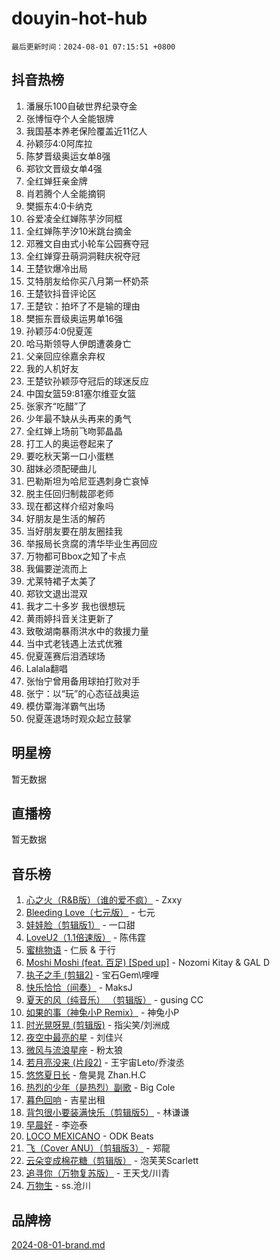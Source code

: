 # douyin-hot-hub

`最后更新时间：2024-08-01 07:15:51 +0800`

## 抖音热榜

1. 潘展乐100自破世界纪录夺金
1. 张博恒夺个人全能银牌
1. 我国基本养老保险覆盖近11亿人
1. 孙颖莎4:0阿库拉
1. 陈梦晋级奥运女单8强
1. 郑钦文晋级女单4强
1. 全红婵狂亲金牌
1. 肖若腾个人全能摘铜
1. 樊振东4:0卡纳克
1. 谷爱凌全红婵陈芋汐同框
1. 全红婵陈芋汐10米跳台摘金
1. 邓雅文自由式小轮车公园赛夺冠
1. 全红婵穿丑萌洞洞鞋庆祝夺冠
1. 王楚钦爆冷出局
1. 艾特朋友给你买八月第一杯奶茶
1. 王楚钦抖音评论区
1. 王楚钦：拍坏了不是输的理由
1. 樊振东晋级奥运男单16强
1. 孙颖莎4:0倪夏莲
1. 哈马斯领导人伊朗遭袭身亡
1. 父亲回应徐嘉余弃权
1. 我的人机好友
1. 王楚钦孙颖莎夺冠后的球迷反应
1. 中国女篮59:81塞尔维亚女篮
1. 张家齐“吃醋”了
1. 少年最不缺从头再来的勇气
1. 全红婵上场前飞吻郭晶晶
1. 打工人的奥运卷起来了
1. 要吃秋天第一口小蛋糕
1. 甜妹必须配硬曲儿
1. 巴勒斯坦为哈尼亚遇刺身亡哀悼
1. 脱主任回归制裁邵老师
1. 现在都这样介绍对象吗
1. 好朋友是生活的解药
1. 当好朋友要在朋友圈挂我
1. 举报局长贪腐的清华毕业生再回应
1. 万物都可Bbox之知了卡点
1. 我偏要逆流而上
1. 尤莱特裙子太美了
1. 郑钦文退出混双
1. 我才二十多岁 我也很想玩
1. 黄雨婷抖音关注更新了
1. 致敬湖南暴雨洪水中的救援力量
1. 当中式老钱遇上法式优雅
1. 倪夏莲赛后泪洒球场
1. Lalala翻唱
1. 张怡宁曾用备用球拍打败对手
1. 张宁：以“玩”的心态征战奥运
1. 模仿覃海洋霸气出场
1. 倪夏莲退场时观众起立鼓掌

## 明星榜

暂无数据

## 直播榜

暂无数据

## 音乐榜

1. [心之火（R&B版）（谁的爱不疯）](https://sf5-hl-cdn-tos.douyinstatic.com/obj/tos-cn-ve-2774/okemkEDaIBBE3OosftCgMxlFkLQZRw37t36ZQv) - Zxxy
1. [Bleeding Love（七元版）](https://sf3-cdn-tos.douyinstatic.com/obj/tos-cn-ve-2774/oEgC9eZFHQ1MfSRnrfkzFp8AayDWqAQMABBgUs) - 七元
1. [娃娃脸（剪辑版1）](https://sf5-hl-cdn-tos.douyinstatic.com/obj/tos-cn-ve-2774/oIimSCgQoNUePTAZ1Ba7TeADY4KetGYsVFeaaB) - 一口甜
1. [LoveU2（1.1倍速版）](https://sf5-hl-cdn-tos.douyinstatic.com/obj/tos-cn-ve-2774/oQMeDffLaEmgMwgCOEMAFCI6INzoFPgWdD0rsa) - 陈伟霆
1. [蜜桃物语](https://sf5-hl-cdn-tos.douyinstatic.com/obj/tos-cn-ve-2774/oIhOSCZtIACtYU4XQkngiW9kCBfVD1Fz9IYeqL) - 仁辰 & 于行
1. [Moshi Moshi (feat. 百足) [Sped up]](https://sf3-cdn-tos.douyinstatic.com/obj/tos-cn-ve-2774/ocCPFQcXJLeroaIdQLIGAoeeYM3OAUYGDguHXz) - Nozomi Kitay & GAL D
1. [执子之手 (剪辑2)](https://sf5-hl-cdn-tos.douyinstatic.com/obj/tos-cn-ve-2774/oUoZLQjCc31XzqsBnBQUNgeKtYPBcgbFDwtfcu) - 宝石Gem\哩哩
1. [快乐恰恰（间奏）](https://sf3-cdn-tos.douyinstatic.com/obj/tos-cn-ve-2774/oMesum3HvWQXJxuMFeVYzf54o2QzH5aEBPOCAn) - MaksJ
1. [夏天的风（纯音乐） （剪辑版）](https://sf3-cdn-tos.douyinstatic.com/obj/tos-cn-ve-2774/oUzLjBZZFQAoNRmGokEeD5zfQCObp6UeFAnTa6) - gusing CC
1. [如果的事（神兔小P Remix）](https://sf5-hl-cdn-tos.douyinstatic.com/obj/tos-cn-ve-2774/okHtAffz3g4ZB0BMQn9iC9BC6AciI3xCmgQTqt) - 神兔小P
1. [时光晃呀晃 (剪辑版)](https://sf3-cdn-tos.douyinstatic.com/obj/tos-cn-ve-2774/o8ACeQem3gwI1x3GIYGAfKG0LJebKFRJDwRwyW) - 指尖笑/刘洲成
1. [夜空中最亮的星](https://sf5-hl-cdn-tos.douyinstatic.com/obj/tos-cn-ve-2774/o4IfgGwqqnFeXEMGaS8JBzJAdayAaCeoxqbjCD) - 刘佳兴
1. [微风与流浪星座](https://sf5-hl-cdn-tos.douyinstatic.com/obj/tos-cn-ve-2774/okQfeAMGaEbRLJILIMJGeKgg1CgIeCNAsmx8IR) - 粉太狼
1. [若月亮没来 (片段2)](https://sf3-cdn-tos.douyinstatic.com/obj/tos-cn-ve-2774/ocQavLLjkCOeDxGyYeIMGgNAIwJ0QXE1Ve3Fzv) - 王宇宙Leto/乔浚丞
1. [悠悠夏日长](https://sf3-cdn-tos.douyinstatic.com/obj/tos-cn-ve-2774/oUMrdhm6MSeLCU1aI6CXCBFtQzFEGafJYAeDgE) - 詹昊晁 Zhan.H.C
1. [热烈的少年（是热烈）副歌](https://sf3-cdn-tos.douyinstatic.com/obj/tos-cn-ve-2774/owVNI0CLDAUMtSz6TEYvfFBFL4UDFFhLfgK8fa) - Big Cole
1. [暮色回响](https://sf3-cdn-tos.douyinstatic.com/obj/tos-cn-ve-2774/ogmtI1ftCDEkkgJG5NlBfFoiaBQtGMF3ZTdrIO) - 吉星出租
1. [背包很小要装满快乐（剪辑版5）](https://sf5-hl-cdn-tos.douyinstatic.com/obj/tos-cn-ve-2774/oUqSJIiBjw2pxsBAiQRmkbZGJrlGCMBPpIW90) - 林谦谦
1. [早晨好](https://sf3-cdn-tos.douyinstatic.com/obj/tos-cn-ve-2774/oEn1iBCi6Im33ZOg97tePPMfoRzXBPLBQ1plD3) - 李迩泰
1. [LOCO MEXICANO](https://sf5-hl-cdn-tos.douyinstatic.com/obj/tos-cn-ve-2774/owxVoxJorA4ILBfsMAjU6t7O1xW9w0tS7EYzh6) - ODK Beats
1. [飞（Cover ANU）（剪辑版3）](https://sf5-hl-cdn-tos.douyinstatic.com/obj/tos-cn-ve-2774/7fceff03e2694974b0f5a59c8eb131aa) - 郑龍
1. [云朵变成棉花糖（剪辑版）](https://sf5-hl-cdn-tos.douyinstatic.com/obj/tos-cn-ve-2774/o8LC84GQLALFfXeyJmh8KE61byVQYMMeAZLfEI) - 泡芙芙Scarlett
1. [追寻你（万物复苏版）](https://sf5-hl-cdn-tos.douyinstatic.com/obj/tos-cn-ve-2774/oYeAZJsbjIDit9APmBg8u6uDUQnHmoCf3gbo74) - 王天戈/川青
1. [万物生](https://sf5-hl-cdn-tos.douyinstatic.com/obj/tos-cn-ve-2774/oYmc57nRMikxBnetIc1y6BCoOZFN5QfURgQDTE) - ss.沧川

## 品牌榜

[2024-08-01-brand.md](2024-08-01-brand.md)
